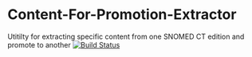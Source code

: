 # Content-For-Promotion-Extractor
Utitilty for extracting specific content from one SNOMED CT edition and promote to another
[![Build Status](https://travis-ci.org/MattCordell/Content-For-Promotion-Extractor.svg?branch=master)](https://travis-ci.org/MattCordell/Content-For-Promotion-Extractor)
